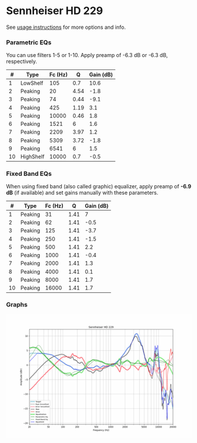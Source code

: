 # Sennheiser HD 229
See [usage instructions](https://github.com/jaakkopasanen/AutoEq#usage) for more options and info.

### Parametric EQs
You can use filters 1-5 or 1-10. Apply preamp of -6.3 dB or -6.3 dB, respectively.

|   # | Type      |   Fc (Hz) |    Q |   Gain (dB) |
|-----|-----------|-----------|------|-------------|
|   1 | LowShelf  |       105 | 0.7  |        10.6 |
|   2 | Peaking   |        20 | 4.54 |        -1.8 |
|   3 | Peaking   |        74 | 0.44 |        -9.1 |
|   4 | Peaking   |       425 | 1.19 |         3.1 |
|   5 | Peaking   |     10000 | 0.46 |         1.8 |
|   6 | Peaking   |      1521 | 6    |         1.6 |
|   7 | Peaking   |      2209 | 3.97 |         1.2 |
|   8 | Peaking   |      5309 | 3.72 |        -1.8 |
|   9 | Peaking   |      6541 | 6    |         1.5 |
|  10 | HighShelf |     10000 | 0.7  |        -0.5 |

### Fixed Band EQs
When using fixed band (also called graphic) equalizer, apply preamp of **-6.9 dB** (if available) and set gains manually with these parameters.

|   # | Type    |   Fc (Hz) |    Q |   Gain (dB) |
|-----|---------|-----------|------|-------------|
|   1 | Peaking |        31 | 1.41 |         7   |
|   2 | Peaking |        62 | 1.41 |        -0.5 |
|   3 | Peaking |       125 | 1.41 |        -3.7 |
|   4 | Peaking |       250 | 1.41 |        -1.5 |
|   5 | Peaking |       500 | 1.41 |         2.2 |
|   6 | Peaking |      1000 | 1.41 |        -0.4 |
|   7 | Peaking |      2000 | 1.41 |         1.3 |
|   8 | Peaking |      4000 | 1.41 |         0.1 |
|   9 | Peaking |      8000 | 1.41 |         1.7 |
|  10 | Peaking |     16000 | 1.41 |         1.7 |

### Graphs
![](./Sennheiser%20HD%20229.png)
